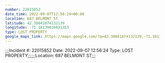 ```yaml
---
number: 22015852
date_time: 2022-09-07T12:56:24+00:00
location: 687 BELMONT ST
latitude: 42.38041874132139
longitude: -71.18139016031353
type: LOST PROPERTY
google_maps_link: https://maps.google.com/?q=42.38041874132139,-71.18139016031353
---
```


;;;Incident #: 22015852  Date: 2022-09-07 12:56:24   Type: LOST PROPERTY;;;;;;Location: 687 BELMONT ST;;;
